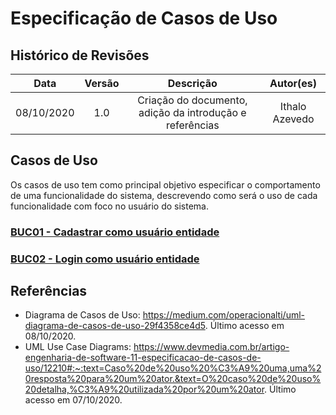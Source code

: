 # Especificação de Casos de Uso  

## Histórico de Revisões

| Data | Versão | Descrição | Autor(es) |
|:----:|:------:|:---------:|:---------:|
| 08/10/2020 | 1.0 | Criação do documento, adição da introdução e referências | Ithalo Azevedo |


## Casos de Uso
Os casos de uso tem como principal objetivo especificar o comportamento de uma funcionalidade do sistema, descrevendo como será o uso de cada funcionalidade com foco no usuário do sistema. 

### [BUC01 - Cadastrar como usuário entidade]()
### [BUC02 - Login como usuário entidade]()



## Referências
* Diagrama de Casos de Uso: <https://medium.com/operacionalti/uml-diagrama-de-casos-de-uso-29f4358ce4d5>. Último acesso  em 08/10/2020.
* UML Use Case Diagrams: <https://www.devmedia.com.br/artigo-engenharia-de-software-11-especificacao-de-casos-de-uso/12210#:~:text=Caso%20de%20uso%20%C3%A9%20uma,uma%20resposta%20para%20um%20ator.&text=O%20caso%20de%20uso%20detalha,%C3%A9%20utilizada%20por%20um%20ator>. Último acesso em 07/10/2020.